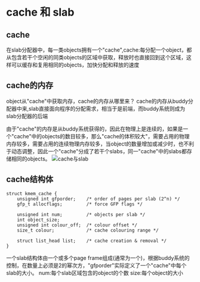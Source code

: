 # cache 和 slab
## cache
在slab分配器中，每一类objects拥有一个"cache",cache:每分配一个object，都从包含若干个空闲的同类objects的区域中获取，释放时也直接回到这个区域，这样可以缓存和复用相同的objects，加快分配和释放的速度
## cache的内存
object从"cache"中获取内存，cache的内存从哪里来？
cache的内存从buddy分配器中来,slab直接面向程序的分配需求，相当于是前端，而buddy系统则成为slab分配器的后端


由于"cache"的内存是从buddy系统获得的，因此在物理上是连续的，如果是一个"cache"中的objects的数目较多，那么"cache的体积较大"，需要占用的物理内存较多，需要占用的连续物理内存较多，当object的数量增加或减少时，也不利于动态调整，因此一个"cache"分成了若干个slabs，同一"cache"中的slabs都存储相同的objects。
![cache与slab](img/cache与slab.png)
## cache结构体
```
struct kmem_cache {
    unsigned int gfporder;    /* order of pages per slab (2^n) */
    gfp_t allocflags;         /* force GFP flags */

    unsigned int num;         /* objects per slab */
    int object_size;
    unsigned int colour_off;  /* colour offset */
    size_t colour;            /* cache colouring range */

    struct list_head list;    /* cache creation & removal */
}
```
一个slab结构体由一个或多个page frame组成(通常为一个)，根据buddy系统的控制，在数量上必须是2的幂次方，"gfporder"实际定义了一个"cache"中每个slab的大小。
num:每个slab区域包含的object的个数
size:每个object的大小



